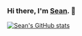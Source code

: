 ### Hi there, I'm [Sean](https://k-on.site). 👋
[![Sean's GitHub stats](https://github-readme-stats-git-masterrstaa-rickstaa.vercel.app/api?username=Seanium)](https://github.com/anuraghazra/github-readme-stats)
